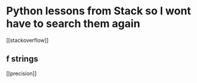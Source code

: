 # Python lessons from Stack so I wont have to search them again
[[stackoverflow]]

## f strings
[[precision]]